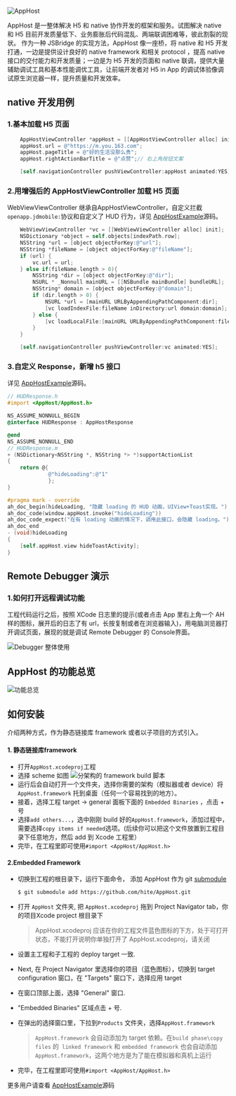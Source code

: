 ![AppHost](https://upload-images.jianshu.io/upload_images/277783-768ecdd81b026a44.png?imageMogr2/auto-orient/strip%7CimageView2/2/w/1240)

AppHost 是一整体解决 H5 和 native 协作开发的框架和服务。试图解决 native 和 H5 目前开发质量低下、业务膨胀后代码混乱、两端联调困难等，彼此割裂的现状。
作为一种 JSBridge 的实现方法，AppHost 像一座桥，将 native 和 H5 开发打通，一边是提供设计良好的 native framework 和相关 protocol ，提高 native 接口的交付能力和开发质量；一边是为 H5 开发的页面和 native 联调，提供大量辅助调试工具和基本性能调优工具，让前端开发者对 H5 in App 的调试体验像调试原生浏览器一样，提升质量和开发效率。
## native 开发用例

### 1.基本加载 H5 页面
```objective-c
    AppHostViewController *appHost = [[AppHostViewController alloc] init];
    appHost.url = @"https://m.you.163.com";
    appHost.pageTitle = @"好的生活没那么贵";
    appHost.rightActionBarTitle = @"点赞";// 右上角按钮文案

    [self.navigationController pushViewController:appHost animated:YES];
```
### 2.用增强后的 AppHostViewController  加载 H5 页面
WebViewViewController 继承自AppHostViewController，自定义拦截`openapp.jdmobile:`协议和自定义了 HUD 行为，详见 [AppHostExample](https://github.com/hite/AppHostExample)源码。
```objective-c
    WebViewViewController *vc = [[WebViewViewController alloc] init];
    NSDictionary *object = self.objects[indexPath.row];
    NSString *url = [object objectForKey:@"url"];
    NSString *fileName = [object objectForKey:@"fileName"];
    if (url) {
        vc.url = url;
    } else if(fileName.length > 0){
        NSString *dir = [object objectForKey:@"dir"];
        NSURL * _Nonnull mainURL = [[NSBundle mainBundle] bundleURL];
        NSString* domain = [object objectForKey:@"domain"];
        if (dir.length > 0) {
            NSURL *url = [mainURL URLByAppendingPathComponent:dir];
            [vc loadIndexFile:fileName inDirectory:url domain:domain];
        } else {
            [vc loadLocalFile:[mainURL URLByAppendingPathComponent:fileName] domain:domain];
        }
    }

    [self.navigationController pushViewController:vc animated:YES];
```
### 3.自定义 Response，新增 h5 接口
详见 [AppHostExample](https://github.com/hite/AppHostExample)源码。
```objective-c
// HUDResponse.h
#import <AppHost/AppHost.h>

NS_ASSUME_NONNULL_BEGIN
@interface HUDResponse : AppHostResponse

@end
NS_ASSUME_NONNULL_END
// HUDResponse.m
+ (NSDictionary<NSString *, NSString *> *)supportActionList
{
    return @{
             @"hideLoading":@"1"
             };
}

#pragma mark - override
ah_doc_begin(hideLoading, "隐藏 loading 的 HUD 动画，UIView+Toast实现。")
ah_doc_code(window.appHost.invoke("hideLoading"))
ah_doc_code_expect("在有 loading 动画的情况下，调用此接口，会隐藏 loading。")
ah_doc_end
- (void)hideLoading
{
    [self.appHost.view hideToastActivity];
}
```
## Remote Debugger 演示
### 1.如何打开远程调试功能
工程代码运行之后，按照 XCode 日志里的提示(或者点击 App 里右上角一个 AH 样的图标，展开后的日志了有 url，长按复制或者在浏览器输入)，用电脑浏览器打开调试页面，展现的就是调试 Remote Debugger 的 Console界面。


![Debugger 整体使用](https://upload-images.jianshu.io/upload_images/277783-e520ecf4d92e53da.gif?imageMogr2/auto-orient/strip)

##  AppHost 的功能总览
![功能总览](https://upload-images.jianshu.io/upload_images/277783-d30643fad6c62bbd.png?imageMogr2/auto-orient/strip%7CimageView2/2/w/1240)

## 如何安装
介绍两种方式，作为静态链接库 framework 或者以子项目的方式引入。
#### 1. 静态链接库framework
-  打开`AppHost.xcodeproj`工程
- 选择 scheme 如图 ![分架构的 framework build 脚本](https://upload-images.jianshu.io/upload_images/277783-6144027c6b7af2d8.png?imageMogr2/auto-orient/strip%7CimageView2/2/w/1240)
- 运行后会自动打开一个文件夹，选择你需要的架构（模拟器或者 device）将`AppHost.framework` 托到桌面（任何一个容易找到的地方）。
- 接着，选择工程 target -> general 面板下面的 `Embedded Binaries` ，点击 + 号
- 选择`add others...`，选中刚刚 build 好的`AppHost.framework`，添加过程中，需要选择`copy items if needed`选项。(后续你可以把这个文件放置到工程目录下任意地方，然后 add 到 Xcode 工程里）
- 完毕，在工程里即可使用`#import <AppHost/AppHost.h>`
#### 2.Embedded Framework
- 切换到工程的根目录下，运行下面命令， 添加 AppHost 作为  git [submodule](https://git-scm.com/docs/git-submodule) 
  ```bash
  $ git submodule add https://github.com/hite/AppHost.git
  ```

- 打开 `AppHost` 文件夹, 把 `AppHost.xcodeproj` 拖到 Project Navigator tab，你的项目Xcode project 根目录下

    > AppHost.xcodeproj 应该在你的工程文件蓝色图标的下方，处于可打开状态，不能打开说明你单独打开了 AppHost.xcodeproj，请关闭

- 设置主工程和子工程的 deploy target 一致.
- Next, 在 Project Navigator 里选择你的项目（蓝色图标），切换到  target configuration 窗口，在 "Targets" 窗口下，选择应用 target 
- 在窗口顶部上面，选择 "General" 窗口.
-  "Embedded Binaries" 区域点击 + 号.
- 在弹出的选择窗口里，下拉到`Products` 文件夹，选择`AppHost.framework` 
  > `AppHost.framework` 会自动添加为 target 依赖。在`build phase\copy files` 的` linked framework` 和 `embedded framework` 也会自动添加`AppHost.framework`，这两个地方是为了能在模拟器和真机上运行
- 完毕，在工程里即可使用`#import <AppHost/AppHost.h>`

更多用户请查看  [AppHostExample](https://github.com/hite/AppHostExample)源码
